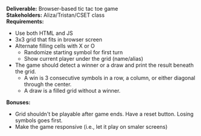 **Deliverable:** Browser-based tic tac toe game<br/>
**Stakeholders:** Aliza/Tristan/CSET class<br/>
**Requirements:**<br/>
* Use both HTML and JS
* 3x3 grid that fits in browser screen
* Alternate filling cells with X or O
	* Randomize starting symbol for first turn
	* Show current player under the grid (name/alias)
* The game should detect a winner or a draw and print the result beneath the grid.
	* A win is 3 consecutive symbols in a row, a column, or either diagonal through the center.
	* A draw is a filled grid without a winner.

**Bonuses:**
* Grid shouldn't be playable after game ends. Have a reset button. Losing symbols goes first.
* Make the game responsive (i.e., let it play on smaler screens)
